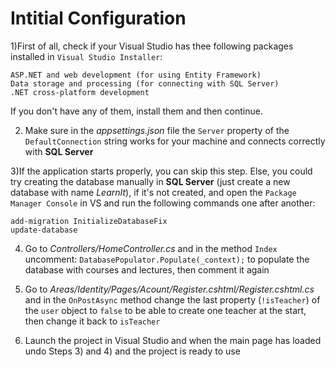 # Intitial Configuration

1)First of all, check if your Visual Studio has thee following 
packages installed in `Visual Studio Installer`:
```
ASP.NET and web development (for using Entity Framework)
Data storage and processing (for connecting with SQL Server)
.NET cross-platform development
```
If you don't have any of them, install them and then continue.

2) Make sure in the _appsettings.json_ file the `Server` property of 
the `DefaultConnection` string works for your machine and connects correctly
with __SQL Server__

3)If the application starts properly, you can skip this step.
Else, you could try creating the database manually in __SQL Server__
(just create a new database with name _LearnIt_), if it's not created, and open the 
`Package Manager Console` in VS and run the following commands one after another:
```
add-migration InitializeDatabaseFix
update-database
```

4) Go to _Controllers/HomeController.cs_
and in the method `Index` uncomment: `DatabasePopulator.Populate(_context);`
to populate the database with courses and lectures, then comment it again

5) Go to _Areas/Identity/Pages/Acount/Register.cshtml/Register.cshtml.cs_
and in the `OnPostAsync` method change the last property (`!isTeacher`)
of the `user` object  to `false` to be able to create one teacher 
at the start, then change it back to `isTeacher`

6) Launch the project in Visual Studio and when the main page has loaded
undo Steps 3) and 4) and the project is ready to use